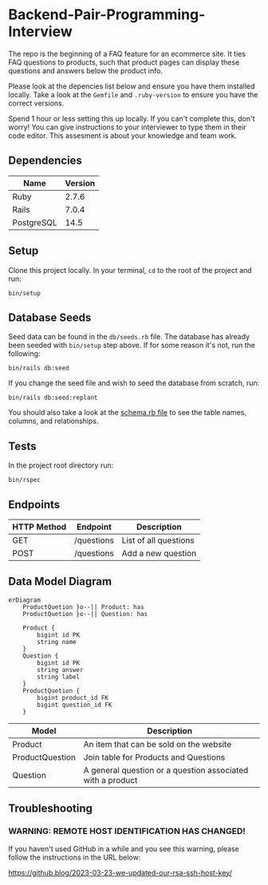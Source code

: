 # Backend-Pair-Programming-Interview

The repo is the beginning of a FAQ feature for an ecommerce site. It ties FAQ questions to products, such that product
pages can display these questions and answers below the product info.

Please look at the depencies list below and ensure you have them installed locally. Take a look at the `Gemfile` and `.ruby-version` to ensure you have the correct versions.

Spend 1 hour or less setting this up locally. If you can't complete this, don't worry! You can give instructions to your interviewer to type them in their code editor. This assesment is about your knowledge and team work.

## Dependencies

| Name       | Version |
|------------|---------|
| Ruby       | 2.7.6   |
| Rails      | 7.0.4   |
| PostgreSQL | 14.5    |

## Setup

Clone this project locally. In your terminal, `cd` to the root of the project and run:

    bin/setup

## Database Seeds

Seed data can be found in the `db/seeds.rb` file. The database has already been seeded with `bin/setup` step above. If for some reason it's not, run the following:

    bin/rails db:seed

If you change the seed file and wish to seed the database from scratch, run:

    bin/rails db:seed:replant

You should also take a look at the [schema.rb file](db/schema.rb) to see the table names, columns, and relationships.

## Tests

In the project root directory run:

    bin/rspec

## Endpoints

| HTTP Method | Endpoint   | Description           |
|-------------|------------|-----------------------|
| GET         | /questions | List of all questions |
| POST        | /questions | Add a new question    |

## Data Model Diagram

```mermaid
erDiagram
    ProductQuetion }o--|| Product: has
    ProductQuetion }o--|| Question: has

    Product {
        bigint id PK
        string name
    }
    Question {
        bigint id PK
        string answer
        string label
    }
    ProductQuetion {
        bigint product_id FK
        bigint question_id FK
    }
```

| Model           | Description                                                |
|-----------------|------------------------------------------------------------|
| Product         | An item that can be sold on the website                    |
| ProductQuestion | Join table for Products and Questions                      |
| Question        | A general question or a question associated with a product |

## Troubleshooting

### WARNING: REMOTE HOST IDENTIFICATION HAS CHANGED!

If you haven't used GitHub in a while and you see this warning, please follow the instructions in the URL below:

https://github.blog/2023-03-23-we-updated-our-rsa-ssh-host-key/
